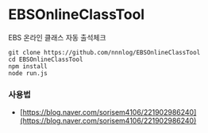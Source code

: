 # EBSOnlineClassTool
EBS 온라인 클래스 자동 출석체크
```
git clone https://github.com/nnnlog/EBSOnlineClassTool
cd EBSOnlineClassTool
npm install
node run.js
```

### 사용법
* [https://blog.naver.com/sorisem4106/221902986240](https://blog.naver.com/sorisem4106/221902986240)
